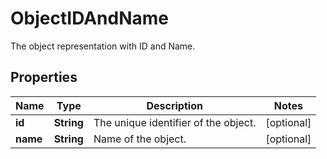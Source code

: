 

# ObjectIDAndName

The object representation with ID and Name.

## Properties

| Name | Type | Description | Notes |
|------------ | ------------- | ------------- | -------------|
|**id** | **String** | The unique identifier of the object. |  [optional] |
|**name** | **String** | Name of the object. |  [optional] |



